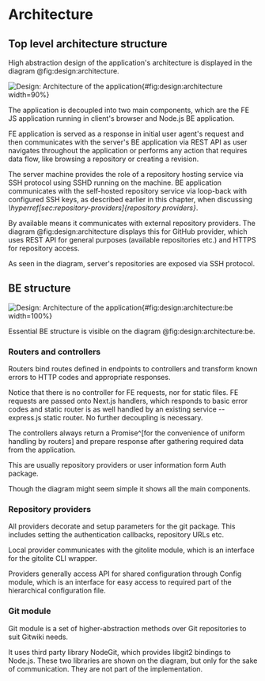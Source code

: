 # Architecture

## Top level architecture structure

High abstraction design of the application's architecture is displayed in the diagram @fig:design:architecture.


![Design: Architecture of the application](./src/assets/diagram/architecture){#fig:design:architecture width=90%}

The application is decoupled into two main components, which are the FE JS application running in client's browser and Node.js BE application.

FE application is served as a response in initial user agent's request and then communicates with the server's BE application via REST API as user navigates throughout the application or performs any action that requires data flow, like browsing a repository or creating a revision.

The server machine provides the role of a repository hosting service via SSH protocol using SSHD running on the machine.
BE application communicates with the self-hosted repository service via loop-back with configured SSH keys, as described earlier in this chapter, when discussing _\hyperref[sec:repository-providers]{repository providers}_.

By available means it communicates with external repository providers.
The diagram @fig:design:architecture displays this for GitHub provider, which uses REST API for general purposes (available repositories etc.) and HTTPS for repository access.

As seen in the diagram, server's repositories are exposed via SSH protocol.

## BE structure


![Design: Architecture of the application](./src/assets/diagram/architecture-be){#fig:design:architecture:be width=100%}

Essential BE structure is visible on the diagram @fig:design:architecture:be.

### Routers and controllers

Routers bind routes defined in endpoints to controllers and transform known errors to HTTP codes and appropriate responses.

Notice that there is no controller for FE requests, nor for static files.
FE requests are passed onto Next.js handlers, which responds to basic error codes and static router is as well handled by an existing service -- express.js static router.
No further decoupling is necessary.

The controllers always return a Promise^[for the convenience of uniform handling by routers] and prepare response after gathering required data from the application.

This are usually repository providers or user information form Auth package.

Though the diagram might seem simple it shows all the main components.

### Repository providers

All providers decorate and setup parameters for the git package.
This includes setting the authentication callbacks, repository URLs etc.

Local provider communicates with the gitolite module, which is an interface for the gitolite CLI wrapper.

Providers generally access API for shared configuration through Config module, which is an interface for easy access to required part of the hierarchical configuration file.

### Git module

Git module is a set of higher-abstraction methods over Git repositories to suit Gitwiki needs.

It uses third party library NodeGit, which provides libgit2 bindings to Node.js.
These two libraries are shown on the diagram, but only for the sake of communication.
They are not part of the implementation.
